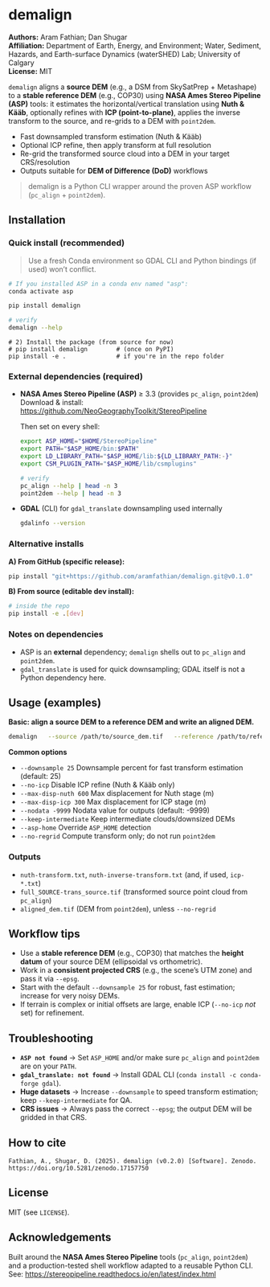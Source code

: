 # demalign

**Authors:** Aram Fathian; Dan Shugar  
**Affiliation:** Department of Earth, Energy, and Environment; Water, Sediment, Hazards, and Earth-surface Dynamics (waterSHED) Lab; University of Calgary  
**License:** MIT

`demalign` aligns a **source DEM** (e.g., a DSM from SkySatPrep + Metashape) to a **stable reference DEM** (e.g., COP30) using
**NASA Ames Stereo Pipeline (ASP)** tools: it estimates the horizontal/vertical translation using **Nuth & Kääb**, optionally refines
with **ICP (point-to-plane)**, applies the inverse transform to the source, and re-grids to a DEM with `point2dem`.

- Fast downsampled transform estimation (Nuth & Kääb)
- Optional ICP refine, then apply transform at full resolution
- Re-grid the transformed source cloud into a DEM in your target CRS/resolution
- Outputs suitable for **DEM of Difference (DoD)** workflows

> demalign is a Python CLI wrapper around the proven ASP workflow (`pc_align` + `point2dem`).

## Installation

### Quick install (recommended)

> Use a fresh Conda environment so GDAL CLI and Python bindings (if used) won’t conflict.

```bash
# If you installed ASP in a conda env named "asp":
conda activate asp

pip install demalign

# verify
demalign --help
```

```
# 2) Install the package (from source for now)
# pip install demalign        # (once on PyPI)
pip install -e .              # if you're in the repo folder
```

### External dependencies (required)

- **NASA Ames Stereo Pipeline (ASP)** ≥ 3.3 (provides `pc_align`, `point2dem`)  
  Download & install: https://github.com/NeoGeographyToolkit/StereoPipeline

  Then set on every shell:
  ```bash
  export ASP_HOME="$HOME/StereoPipeline"
  export PATH="$ASP_HOME/bin:$PATH"
  export LD_LIBRARY_PATH="$ASP_HOME/lib:${LD_LIBRARY_PATH:-}"
  export CSM_PLUGIN_PATH="$ASP_HOME/lib/csmplugins"

  # verify
  pc_align --help | head -n 3
  point2dem --help | head -n 3
  ```

- **GDAL** (CLI) for `gdal_translate` downsampling used internally
  ```bash
  gdalinfo --version
  ```

### Alternative installs

**A) From GitHub (specific release):**
```bash
pip install "git+https://github.com/aramfathian/demalign.git@v0.1.0"
```

**B) From source (editable dev install):**
```bash
# inside the repo
pip install -e .[dev]
```

### Notes on dependencies

- ASP is an **external** dependency; `demalign` shells out to `pc_align` and `point2dem`.
- `gdal_translate` is used for quick downsampling; GDAL itself is not a Python dependency here.

## Usage (examples)

**Basic: align a source DEM to a reference DEM and write an aligned DEM.**
```bash
demalign   --source /path/to/source_dem.tif   --reference /path/to/reference_dem.tif   --epsg 32608   --tr 5   --out /path/to/out_dir
```

**Common options**
- `--downsample 25`          Downsample percent for fast transform estimation (default: 25)
- `--no-icp`                 Disable ICP refine (Nuth & Kääb only)
- `--max-disp-nuth 600`      Max displacement for Nuth stage (m)
- `--max-disp-icp 300`       Max displacement for ICP stage (m)
- `--nodata -9999`           Nodata value for outputs (default: -9999)
- `--keep-intermediate`      Keep intermediate clouds/downsized DEMs
- `--asp-home`               Override `ASP_HOME` detection
- `--no-regrid`              Compute transform only; do not run `point2dem`

### Outputs
- `nuth-transform.txt`, `nuth-inverse-transform.txt` (and, if used, `icp-*.txt`)
- `full_SOURCE-trans_source.tif` (transformed source point cloud from `pc_align`)
- `aligned_dem.tif` (DEM from `point2dem`), unless `--no-regrid`

## Workflow tips

- Use a **stable reference DEM** (e.g., COP30) that matches the **height datum** of your source DEM (ellipsoidal vs orthometric).  
- Work in a **consistent projected CRS** (e.g., the scene’s UTM zone) and pass it via `--epsg`.
- Start with the default `--downsample 25` for robust, fast estimation; increase for very noisy DEMs.
- If terrain is complex or initial offsets are large, enable ICP (`--no-icp` *not* set) for refinement.

## Troubleshooting

- **`ASP not found`** → Set `ASP_HOME` and/or make sure `pc_align` and `point2dem` are on your `PATH`.
- **`gdal_translate: not found`** → Install GDAL CLI (`conda install -c conda-forge gdal`).
- **Huge datasets** → Increase `--downsample` to speed transform estimation; keep `--keep-intermediate` for QA.
- **CRS issues** → Always pass the correct `--epsg`; the output DEM will be gridded in that CRS.

## How to cite
```
Fathian, A., Shugar, D. (2025). demalign (v0.2.0) [Software]. Zenodo. https://doi.org/10.5281/zenodo.17157750
```

## License
MIT (see `LICENSE`).

## Acknowledgements
Built around the **NASA Ames Stereo Pipeline** tools (`pc_align`, `point2dem`) and a production-tested shell workflow adapted to a reusable Python CLI. See: https://stereopipeline.readthedocs.io/en/latest/index.html
